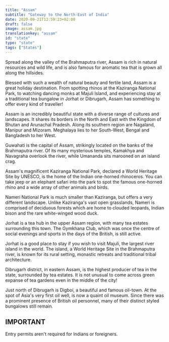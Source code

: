 ```yaml
---
title: "Assam"
subtitle: "Gateway to the North-East of India"
date: 2020-09-21T12:59:23+02:00
draft: false
image: assam.jpg
translationkey: "assam"
id: "state"
type: "state"
tags: ["States"] 
---
```


Spread along the valley of the Brahmaputra river, Assam is rich in natural resources and wild life, and is also famous for aromatic tea that is grown all along the hillsides.

Blessed with such a wealth of natural beauty and fertile land, Assam is a great holiday destination. From spotting rhinos at the Kaziranga National Park, to watching dancing monks at Majuli Island, and experiencing stay at a traditional tea bungalow in Jorhat or Dibrugarh, Assam has something to offer every kind of traveller! 

Assam is an incredibly beautiful state with a diverse range of cultures and landscapes. It shares its borders in the North and East with the Kingdom of Bhutan and Arunachal Pradesh. Along its southern region are Nagaland, Manipur and Mizoram. Meghalaya lies to her South-West, Bengal and Bangladesh to her West.

Guwahati is the capital of Assam, strikingly located on the banks of the Brahmaputra river. Of its many mysterious temples, Kamakhya and Navagraha overlook the river, while Umananda sits marooned on an island crag.

Assam's magnificent Kaziranga National Park, declared a World Heritage Site by UNESCO, is the home of the Indian one-horned rhinoceros. You can take jeep or an elephant safari into the park to spot the famous one-horned rhino and a wide array of other animals and birds.

Nameri National Park is much smaller than Kaziranga, but offers a very different landscape. Unlike Kaziranga's vast open grasslands, Nameri is comprised of deciduous forests which are home to clouded leopards, Indian bison and the rare white-winged wood duck.

Jorhat is a tea hub in the upper Assam region, with many tea estates surrounding this town. The Gymkhana Club, which was once the centre of social evenings and sports in the days of the British, is still active.

Jorhat is a good place to stay if you wish to visit Majuli, the largest river island in the world. The island, a World Heritage Site in the Brahmaputra river, is known for its rural setting, monastic retreats and traditional tribal architecture.

Dibrugarh district, in eastern Assam, is the highest producer of tea in the state, surrounded by tea estates. It is not unusual to come across green expanse of tea gardens even in the middle of the city!

Just north of Dibrugarh is Digboi, a beautiful and famous oil-town. At the spot of Asia's very first oil well, is now a quaint oil museum. Since there was a prominent presence of British oil personnel, many of their distinct styled bungalows still remain.

## IMPORTANT

Entry permits aren't required for Indians or foreigners.
